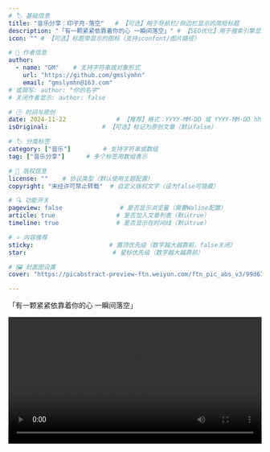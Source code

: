 ```yaml
---
# 🏷️ 基础信息
title: "音乐分享：印子月-落空"   # 【可选】用于导航栏/侧边栏显示的简短标题
description: "「有一颗紧紧依靠着你的心 一瞬间落空」" # 【SEO优化】用于搜索引擎显示的描述
icon: "" # 【可选】标题旁显示的图标（支持iconfont/图片路径）

# 👤 作者信息
author: 
  - name: "GM"    # 支持字符串或对象形式
    url: "https://github.com/gmslymhn" 
    email: "gmslymhn@163.com"
# 或简写: author: "你的名字" 
# 关闭作者显示: author: false

# 🕒 时间与原创
date: 2024-11-22              # 【推荐】格式：YYYY-MM-DD 或 YYYY-MM-DD hh:mm:ss
isOriginal:               # 【可选】标记为原创文章（默认false）

# 🏷️ 分类标签
category: ["音乐"]         # 支持字符串或数组
tag: ["音乐分享"]      # 多个标签用数组表示

# 📜 版权信息
license: ""    # 协议类型（默认使用主题配置）
copyright: "未经许可禁止转载"  # 自定义版权文字（设为false可隐藏）

# 🔍 功能开关
pageview: false                # 是否显示浏览量（需要Waline配置）
article: true                 # 是否加入文章列表（默认true）
timeline: true                # 是否显示在时间线（默认true）

# ⭐ 内容推荐
sticky:                     # 置顶优先级（数字越大越靠前，false关闭）
star:                        # 星标优先级（数字越大越靠前）

# 🖼️ 封面图设置
cover: "https://picabstract-preview-ftn.weiyun.com/ftn_pic_abs_v3/99d67e6e6ef0c40d9a5ef8e55cb656d6f464e46aac9ea71ff1cfe8d8a168ea3780b74b6b97f716fb22ad5f7cac01d383?pictype=scale&from=30013&version=3.3.3.3&fname=2025-05-06HGwCE.jpg&size=750"  # 文章卡片封面图（建议尺寸：1200×600）

---
```

「有一颗紧紧依靠着你的心 一瞬间落空」
<!-- more -->

<video width="100%" controls> <source src="https://vercel-lz.tyut.tech/api/lz?fid=iWiGV2vjx6mj&pwd=8s1n&isNewd=https://innlab.lanzn.com" type="video/mp4"> 您的浏览器不支持MP3播放 </video>
